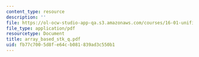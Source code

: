 ```yaml
---
content_type: resource
description: ''
file: https://ol-ocw-studio-app-qa.s3.amazonaws.com/courses/16-01-unified-engineering-i-ii-iii-iv-fall-2005-spring-2006/fb77c7005d8fe64cb081839ad3c550b1_array_based_stk_q.pdf
file_type: application/pdf
resourcetype: Document
title: array_based_stk_q.pdf
uid: fb77c700-5d8f-e64c-b081-839ad3c550b1
---
```

